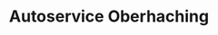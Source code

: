 ---
title: "Autoservice Oberhaching"
url: /oberhaching/autoservice-oberhaching/
shop: Autowerkstatt
---